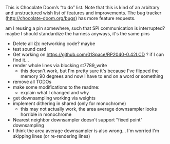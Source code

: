 This is Chocolate Doom’s “to do” list. Note that this is kind of an arbitrary
and unstructured wish list of features and improvements. The bug tracker
(http://chocolate-doom.org/bugs) has more feature requests.








am I reusing a pin somewhere, such that SPI communication is interrupted? maybe I should standardize the harness anyways, it's the same pins








* Delete all i2c networking code? maybe
* test sound card
* Get working on https://github.com/01Space/RP2040-0.42LCD ? if I can find it...
* render whole lines via blocking st7789_write
  * this doesn't work, but I'm pretty sure it's because I've flipped the memory 90 degrees and now I have to end on a word or something
* remove all TODOs
* make some modifications to the readme:
  * explain what I changed and why
* get downsampling working via weights
* implement dithering in shared (only for monochrome)
  * this may not actually work, the area average downsampler looks horrible in monochrome
* Nearest neighbor downsampler doesn't support "fixed point" downsampling
* I think the area average downsampler is also wrong... I'm worried I'm skipping lines (or re-rendering lines)